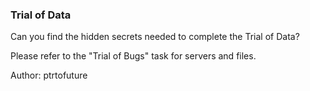 ### Trial of Data
Can you find the hidden secrets needed to complete the Trial of Data?

Please refer to the "Trial of Bugs" task for servers and files.

Author: ptrtofuture